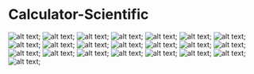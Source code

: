 # Calculator-Scientific
![alt text](https://github.com/lyrahrtn/Calculator-Scientific/blob/master/1.PNG);
![alt text](https://github.com/lyrahrtn/Calculator-Scientific/blob/master/2.PNG);
![alt text](https://github.com/lyrahrtn/Calculator-Scientific/blob/master/3.PNG);
![alt text](https://github.com/lyrahrtn/Calculator-Scientific/blob/master/4.PNG);
![alt text](https://github.com/lyrahrtn/Calculator-Scientific/blob/master/5.PNG);
![alt text](https://github.com/lyrahrtn/Calculator-Scientific/blob/master/6.PNG);
![alt text](https://github.com/lyrahrtn/Calculator-Scientific/blob/master/7.PNG);
![alt text](https://github.com/lyrahrtn/Calculator-Scientific/blob/master/8.PNG);
![alt text](https://github.com/lyrahrtn/Calculator-Scientific/blob/master/9.PNG);
![alt text](https://github.com/lyrahrtn/Calculator-Scientific/blob/master/10.PNG);
![alt text](https://github.com/lyrahrtn/Calculator-Scientific/blob/master/11.PNG);
![alt text](https://github.com/lyrahrtn/Calculator-Scientific/blob/master/12.PNG);
![alt text](https://github.com/lyrahrtn/Calculator-Scientific/blob/master/13.PNG);
![alt text](https://github.com/lyrahrtn/Calculator-Scientific/blob/master/14.PNG);
![alt text](https://github.com/lyrahrtn/Calculator-Scientific/blob/master/15.PNG);
![alt text](https://github.com/lyrahrtn/Calculator-Scientific/blob/master/16.PNG);
![alt text](https://github.com/lyrahrtn/Calculator-Scientific/blob/master/17.PNG);
![alt text](https://github.com/lyrahrtn/Calculator-Scientific/blob/master/18.PNG);
![alt text](https://github.com/lyrahrtn/Calculator-Scientific/blob/master/19.PNG);
![alt text](https://github.com/lyrahrtn/Calculator-Scientific/blob/master/20.PNG);
![alt text](https://github.com/lyrahrtn/Calculator-Scientific/blob/master/21.PNG);
![alt text](https://github.com/lyrahrtn/Calculator-Scientific/blob/master/22.PNG);
